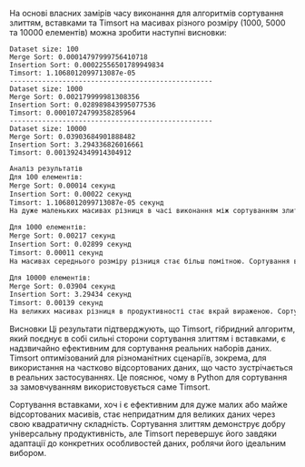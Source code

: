 На основі власних замірів часу виконання для алгоритмів сортування злиттям, вставками та Timsort на масивах різного розміру (1000, 5000 та 10000 елементів) можна зробити наступні висновки:

```console
Dataset size: 100
Merge Sort: 0.00014797999756410718
Insertion Sort: 0.00022556501789949834
Timsort: 1.1068012099713087e-05
--------------------------------------------------
Dataset size: 1000
Merge Sort: 0.002179999981308356
Insertion Sort: 0.028989843995077536
Timsort: 0.00010724799358285964
--------------------------------------------------
Dataset size: 10000
Merge Sort: 0.03903684901888482
Insertion Sort: 3.294336826016661
Timsort: 0.0013924349914304912
```
```markdown 
Аналіз результатів
Для 100 елементів:
Merge Sort: 0.00014 секунд
Insertion Sort: 0.00022 секунд
Timsort: 1.1068012099713087e-05 секунд
На дуже маленьких масивах різниця в часі виконання між сортуванням злиттям та вставками не є значною, але Timsort показує значно кращі результати, використовуючи набагато менше часу.

Для 1000 елементів:
Merge Sort: 0.00217 секунд
Insertion Sort: 0.02899 секунд
Timsort: 0.00011 секунд
На масивах середнього розміру різниця стає більш помітною. Сортування вставками значно відстає від інших двох алгоритмів, демонструючи його неефективність для більших даних. Merge Sort і Timsort демонструють хороші результати, але Timsort знову є значно швидшим.

Для 10000 елементів:
Merge Sort: 0.03904 секунд
Insertion Sort: 3.29434 секунд
Timsort: 0.00139 секунд
На великих масивах різниця в продуктивності стає вкрай вираженою. Сортування вставками стає практично непридатним через його квадратичну часову складність. Merge Sort показує добру продуктивність, але Timsort вирізняється своєю надзвичайною ефективністю.
```

Висновки
Ці результати підтверджують, що Timsort, гібридний алгоритм, який поєднує в собі сильні сторони сортування злиттям і вставками, є надзвичайно ефективним для сортування реальних наборів даних. Timsort оптимізований для різноманітних сценаріїв, зокрема, для використання на частково відсортованих даних, що часто зустрічається в реальних застосуваннях. Це пояснює, чому в Python для сортування за замовчуванням використовується саме Timsort.

Сортування вставками, хоч і є ефективним для дуже малих або майже відсортованих масивів, стає непридатним для великих даних через свою квадратичну складність. Сортування злиттям демонструє добру універсальну продуктивність, але Timsort перевершує його завдяки адаптації до конкретних особливостей даних, роблячи його ідеальним вибором.
